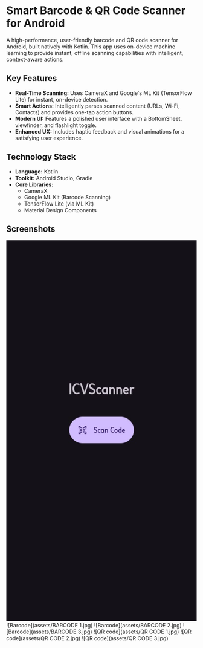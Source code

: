 # Smart Barcode & QR Code Scanner for Android

A high-performance, user-friendly barcode and QR code scanner for Android, built natively with Kotlin. This app uses on-device machine learning to provide instant, offline scanning capabilities with intelligent, context-aware actions.

## Key Features
- **Real-Time Scanning:** Uses CameraX and Google's ML Kit (TensorFlow Lite) for instant, on-device detection.
- **Smart Actions:** Intelligently parses scanned content (URLs, Wi-Fi, Contacts) and provides one-tap action buttons.
- **Modern UI:** Features a polished user interface with a BottomSheet, viewfinder, and flashlight toggle.
- **Enhanced UX:** Includes haptic feedback and visual animations for a satisfying user experience.

## Technology Stack
- **Language:** Kotlin
- **Toolkit:** Android Studio, Gradle
- **Core Libraries:**
  - CameraX
  - Google ML Kit (Barcode Scanning)
  - TensorFlow Lite (via ML Kit)
  - Material Design Components

## Screenshots
![Main Screen](assets/icvscanner.jpg)
![Barcode](assets/BARCODE 1.jpg)
![Barcode](assets/BARCODE 2.jpg)
![Barcode](assets/BARCODE 3.jpg)
![QR code](assets/QR CODE 1.jpg)
![QR code](assets/QR CODE 2.jpg)
![QR code](assets/QR CODE 3.jpg)

